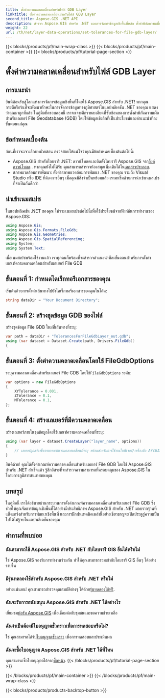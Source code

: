 ```yaml
---
title: ตั้งค่าความคลาดเคลื่อนสำหรับไฟล์ GDB Layer
linktitle: ตั้งค่าความคลาดเคลื่อนสำหรับไฟล์ GDB Layer
second_title: Aspose.GIS .NET API
description: สำรวจ Aspose.GIS สำหรับ .NET และการจัดการข้อมูลเชิงพื้นที่หลัก ตั้งค่าพิกัดความเผื่อได้อย่างง่ายดายด้วยคำแนะนำทีละขั้นตอน ปรับปรุงแอปพลิเคชัน .NET ของคุณ
weight: 22
url: /th/net/layer-data-operations/set-tolerances-for-file-gdb-layer/
---
```


{{< blocks/products/pf/main-wrap-class >}}
{{< blocks/products/pf/main-container >}}
{{< blocks/products/pf/tutorial-page-section >}}

# ตั้งค่าความคลาดเคลื่อนสำหรับไฟล์ GDB Layer

## การแนะนำ
ยินดีต้อนรับสู่โลกแห่งการจัดการข้อมูลเชิงพื้นที่โดยใช้ Aspose.GIS สำหรับ .NET! หากคุณกระตือรือร้นที่จะพัฒนาทักษะในการจัดการข้อมูลทางภูมิศาสตร์ในแอปพลิเคชัน .NET ของคุณ แสดงว่าคุณมาถูกที่แล้ว ในคู่มือที่ครอบคลุมนี้ เราจะเจาะลึกรายละเอียดที่ซับซ้อนของการตั้งค่าพิกัดความเผื่อสำหรับเลเยอร์ File Geodatabase (GDB) โดยให้ข้อมูลเชิงลึกที่เป็นประโยชน์และคำแนะนำทีละขั้นตอนแก่คุณ
## ข้อกำหนดเบื้องต้น
ก่อนที่เราจะเจาะลึกบทช่วยสอน ตรวจสอบให้แน่ใจว่าคุณมีข้อกำหนดเบื้องต้นต่อไปนี้:
-  Aspose.GIS สำหรับไลบรารี .NET: ดาวน์โหลดและติดตั้งไลบรารี Aspose.GIS จาก[ลิ้งค์ดาวน์โหลด](https://releases.aspose.com/gis/net/) . หากคุณยังไม่ได้รับ คุณสามารถสำรวจห้องสมุดเพิ่มเติมได้ใน[เอกสารประกอบ](https://reference.aspose.com/gis/net/).
- สภาพแวดล้อมการพัฒนา: ตั้งค่าสภาพแวดล้อมการพัฒนา .NET ของคุณ รวมถึง Visual Studio หรือ IDE ที่ต้องการอื่นๆ
เมื่อคุณมีสิ่งจำเป็นพร้อมแล้ว เรามาเริ่มด้วยการนำเข้าเนมสเปซที่จำเป็นกันดีกว่า
## นำเข้าเนมสเปซ
ในแอปพลิเคชัน .NET ของคุณ ให้รวมเนมสเปซต่อไปนี้เพื่อใช้ประโยชน์จากฟังก์ชันการทำงานของ Aspose.GIS:
```csharp
using Aspose.Gis;
using Aspose.Gis.Formats.FileGdb;
using Aspose.Gis.Geometries;
using Aspose.Gis.SpatialReferencing;
using System;
using System.Text;
```
เมื่อเนมสเปซพร้อมใช้งานแล้ว เราทุกคนก็พร้อมที่จะสำรวจคำแนะนำทีละขั้นตอนสำหรับการตั้งค่าเกณฑ์ความคลาดเคลื่อนสำหรับเลเยอร์ File GDB
## ขั้นตอนที่ 1: กำหนดไดเร็กทอรีเอกสารของคุณ
เริ่มต้นด้วยการตั้งค่าเส้นทางไปยังไดเร็กทอรีเอกสารของคุณในโค้ด:
```csharp
string dataDir = "Your Document Directory";
```
## ขั้นตอนที่ 2: สร้างชุดข้อมูล GDB ของไฟล์
สร้างชุดข้อมูล File GDB ใหม่ที่เส้นทางที่ระบุ:
```csharp
var path = dataDir + "TolerancesForFileGdbLayer_out.gdb";
using (var dataset = Dataset.Create(path, Drivers.FileGdb))
{
```
## ขั้นตอนที่ 3: ตั้งค่าความคลาดเคลื่อนโดยใช้ FileGdbOptions
 ระบุความคลาดเคลื่อนสำหรับเลเยอร์ File GDB โดยใช้`FileGdbOptions` ระดับ:
```csharp
var options = new FileGdbOptions
{
    XYTolerance = 0.001,
    ZTolerance = 0.1,
    MTolerance = 0.1,
};
```
## ขั้นตอนที่ 4: สร้างเลเยอร์ที่มีความคลาดเคลื่อน
สร้างเลเยอร์ภายในชุดข้อมูลโดยใช้เกณฑ์ความคลาดเคลื่อนที่ระบุ:
```csharp
using (var layer = dataset.CreateLayer("layer_name", options))
{
    // เลเยอร์ถูกสร้างขึ้นตามเกณฑ์ความคลาดเคลื่อนที่ระบุ พร้อมสำหรับการใช้งานในฟีเจอร์/เครื่องมือ ArcGIS
}
```
ยินดีด้วย! คุณได้ตั้งค่าเกณฑ์ความคลาดเคลื่อนสำหรับเลเยอร์ File GDB โดยใช้ Aspose.GIS สำหรับ .NET สำเร็จแล้ว รู้สึกอิสระที่จะสำรวจความสามารถที่ครอบคลุมของ Aspose.GIS ในโครงการภูมิสารสนเทศของคุณ
## บทสรุป
ในคู่มือนี้ เราได้อธิบายผ่านกระบวนการตั้งค่าเกณฑ์ความคลาดเคลื่อนสำหรับเลเยอร์ File GDB ซึ่งช่วยให้คุณจัดการข้อมูลเชิงพื้นที่ได้อย่างมีประสิทธิภาพ Aspose.GIS สำหรับ .NET มอบรากฐานที่แข็งแกร่งสำหรับการพัฒนาเชิงพื้นที่ และการฝึกฝนเทคนิคเหล่านี้อย่างเชี่ยวชาญจะเปิดประตูสู่ความเป็นไปได้ไม่รู้จบในแอปพลิเคชันของคุณ
## คำถามที่พบบ่อย
### ฉันสามารถใช้ Aspose.GIS สำหรับ .NET กับไลบรารี GIS อื่นได้หรือไม่
ใช่ Aspose.GIS รองรับการทำงานร่วมกัน ทำให้คุณสามารถรวมเข้ากับไลบรารี GIS อื่นๆ ได้อย่างราบรื่น
### มีรุ่นทดลองใช้สำหรับ Aspose.GIS สำหรับ .NET หรือไม่
 อย่างแน่นอน! คุณสามารถสำรวจคุณสมบัติต่างๆ ได้ด้วย[รุ่นทดลองใช้ฟรี](https://releases.aspose.com/).
### ฉันจะรับการสนับสนุน Aspose.GIS สำหรับ .NET ได้อย่างไร
 เยี่ยมชม[ฟอรัม Aspose.GIS](https://forum.aspose.com/c/gis/33) เพื่อเชื่อมต่อกับชุมชนและขอความช่วยเหลือ
### ฉันจำเป็นต้องมีใบอนุญาตชั่วคราวเพื่อการทดสอบหรือไม่?
 ใช่ คุณสามารถได้รับ[ใบอนุญาตชั่วคราว](https://purchase.aspose.com/temporary-license/) เพื่อการทดสอบและประเมินผล
### ฉันจะซื้อใบอนุญาต Aspose.GIS สำหรับ .NET ได้ที่ไหน
 คุณสามารถซื้อใบอนุญาตได้จาก[ซื้อหน้า](https://purchase.aspose.com/buy).
{{< /blocks/products/pf/tutorial-page-section >}}

{{< /blocks/products/pf/main-container >}}
{{< /blocks/products/pf/main-wrap-class >}}

{{< blocks/products/products-backtop-button >}}
